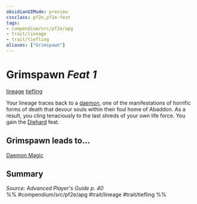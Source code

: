 ```yaml
---
obsidianUIMode: preview
cssclass: pf2e,pf2e-feat
tags:
- compendium/src/pf2e/apg
- trait/lineage
- trait/tiefling
aliases: ["Grimspawn"]
---
```

# Grimspawn  *Feat 1*  
[lineage](/rules/traits/lineage-apg.md)  [tiefling](/rules/traits/tiefling-b1.md)  


Your lineage traces back to a [daemon](/rules/traits/daemon-b1.md), one of the manifestations of horrific forms of death that devour souls within their foul home of Abaddon. As a result, you cling tenaciously to the last shreds of your own life force. You gain the [Diehard](/compendium/feats/diehard.md) feat.

## Grimspawn leads to...

[Daemon Magic](/compendium/feats/daemon-magic-apg.md)

## Summary

*Source: Advanced Player's Guide p. 40*  
%% #compendium/src/pf2e/apg #trait/lineage #trait/tiefling %%